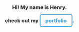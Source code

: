 <h3 align="center">Hi! My name is Henry.</h1>
<h3 align="center">check out my <a href="https://www.henryvendittelli.com/" style="color:#3498db; text-decoration:none; border:2px solid #3498db; padding:0.5rem 1rem; border-radius:5px; transition:background-color 0.3s, color 0.3s;">portfolio</a>.</h2>
